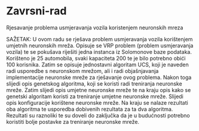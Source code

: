 # Zavrsni-rad
Rjesavanje problema usmjeravanja vozila koristenjem neuronskih mreza

SAŽETAK:
U ovom radu se rješava problem usmjeravanja vozila korištenjem umjetnih neuronskih
mreža. Opisuje se VRP problem (problem usmjeravanja vozila) te se pokušava riješiti jedna
instanca iz Solomonove baze podataka. Korišteno je 25 automobila, svaki kapaciteta 200 te
je bilo potrebno obići 100 korisnika. Zatim se opisuje jednostavni algoritam UCS, koji je
naveden radi usporedbe s neuronskom mrežom, ali i radi objašnjavanja implementacije
neuronske mreže za rješavanje ovog problema. Nakon toga slijedi opis genetskog algoritma,
koji se koristi radi treniranja neuronske mreže. Zatim slijedi opis umjetne neuronske mreže
te na kraju opis kako se genetski algoritam koristi za treniranje umjetne neuronske mreže.
Slijedi opis konfiguracije korištene neuronske mreže. Na kraju se nalaze rezultati oba
algoritma te usporedba dobivenih rezultata za ta dva algoritma. Rezultati su raznoliki te su
doveli do zaključka da je u budućnosti potrebno koristiti bolje postavke za treniranje
neuronske mreže.
